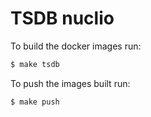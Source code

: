 # TSDB nuclio

To build the docker images run:
```bash
$ make tsdb
```

To push the images built run:
```bash
$ make push
```
